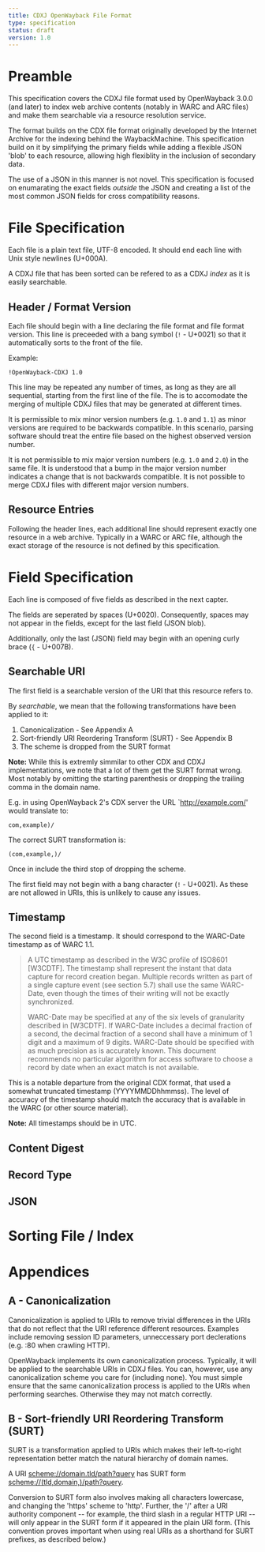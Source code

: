 ```yaml
---
title: CDXJ OpenWayback File Format
type: specification
status: draft
version: 1.0
---
```


# Preamble


This specification covers the CDXJ file format used by OpenWayback 3.0.0 (and later) to index web archive contents (notably in 
WARC and ARC files) and make them searchable via a resource resolution service.

The format builds on the CDX file format originally developed by the Internet Archive for the indexing behind the WaybackMachine. 
This specification build on it by simplifying the primary fields while adding a flexible JSON 'blob' to each resource, allowing 
high flexiblity in the inclusion of secondary data.

The use of a JSON in this manner is not novel. This specification is focused on enumarating the exact fields *outside* the JSON
and creating a list of the most common JSON fields for cross compatibility reasons.


# File Specification

Each file is a plain text file, UTF-8 encoded. It should end each line with Unix style newlines (U+000A).

A CDXJ file that has been sorted can be refered to as a CDXJ *index* as it is easily searchable.


## Header / Format Version

Each file should begin with a line declaring the file format and file format version. This line is preceeded with a bang symbol 
(`!` - U+0021) so that it automatically sorts to the front of the file.

Example:
```
!OpenWayback-CDXJ 1.0
```

This line may be repeated any number of times, as long as they are all sequential, starting from the first line of the file. 
The is to accomodate the merging of multiple CDXJ files that may be generated at different times.

It is permissible to mix minor version numbers (e.g. `1.0` and `1.1`) as minor versions are required to be backwards compatible.
In this scenario, parsing software should treat the entire file based on the highest observed version number.

It is not permissible to mix major version numbers (e.g. `1.0` and `2.0`) in the same file. It is understood that a bump in
the major version number indicates a change that is not backwards compatible. It is not possible to merge CDXJ files with 
different major version numbers.


## Resource Entries

Following the header lines, each additional line should represent exactly one resource in a web archive. Typically in a WARC or ARC file, although the exact storage of the resource is not defined by this specification.


# Field Specification

Each line is composed of five fields as described in the next capter. 

The fields are seperated by spaces (U+0020). Consequently, spaces may not appear in the fields, except for the last field (JSON blob). 

Additionally, only the last (JSON) field may begin with an opening curly brace (`{` - U+007B).

## Searchable URI

The first field is a searchable version of the URI that this resource refers to.

By *searchable*, we mean that the following transformations have been applied to it:

1. Canonicalization - See Appendix A
2. Sort-friendly URI Reordering Transform (SURT) - See Appendix B
3. The scheme is dropped from the SURT format

**Note:** While this is extremly simmilar to other CDX and CDXJ implementations, we note that a lot of them get the SURT format wrong. 
Most notably by omitting the starting parenthesis or dropping the trailing comma in the domain name.

E.g. in using OpenWayback 2's CDX server the URL `http://example.com/' would translate to:

```
com,example)/
```

The correct SURT transformation is:

```
(com,example,)/
```

Once in include the third stop of dropping the scheme. 

The first field may not begin with a bang character (`!` - U+0021). As these are not allowed in URIs, this is unlikely to cause any issues.


## Timestamp

The second field is a timestamp. It should correspond to the WARC-Date timestamp as of WARC 1.1.

> A UTC timestamp as described in the W3C profile of ISO8601 [W3CDTF].
> The timestamp shall represent the instant that data capture for record
> creation began. Multiple records written as part of a single capture
> event (see section 5.7) shall use the same WARC-Date, even though the
> times of their writing will not be exactly synchronized. 
> 
> WARC-Date may be specified at any of the six levels of granularity
> described in [W3CDTF]. If WARC-Date includes a decimal fraction of a
> second, the decimal fraction of a second shall have a minimum of 1
> digit and a maximum of 9 digits. WARC-Date should be specified with as
> much precision as is accurately known. This document recommends no
> particular algorithm for access software to choose a record by date
> when an exact match is not available.

This is a notable departure from the original CDX format, that used a somewhat truncated timestamp (YYYYMMDDhhmmss). The level of accuracy
of the timestamp should match the accuracy that is available in the WARC (or other source material).

**Note:** All timestamps should be in UTC.


## Content Digest


## Record Type


## JSON 


# Sorting File / Index


# Appendices 

## A - Canonicalization

Canonicalization is applied to URIs to remove trivial differences in the URIs that do not reflect that the URI reference different resources. Examples include removing session ID parameters, unneccessary port declerations (e.g. :80 when crawling HTTP).

OpenWayback implements its own canonicalization process. Typically, it will be applied to the searchable URIs in CDXJ files. You can, however, use any canonicalization scheme you care for (including none). You must simple ensure that the same canonicalization process is applied to the URIs when performing searches. Otherwise they may not match correctly.


## B - Sort-friendly URI Reordering Transform (SURT)

SURT is a transformation applied to URIs which makes their left-to-right representation better match the natural hierarchy of domain names.

A URI <scheme://domain.tld/path?query> has SURT form <scheme://(tld,domain,)/path?query>.

Conversion to SURT form also involves making all characters lowercase, and changing the 'https' scheme to 'http'. Further, the '/' after a URI authority component -- for example, the third slash in a regular HTTP URI -- will only appear in the SURT form if it appeared in the plain URI form. (This convention proves important when using real URIs as a shorthand for SURT prefixes, as described below.)
